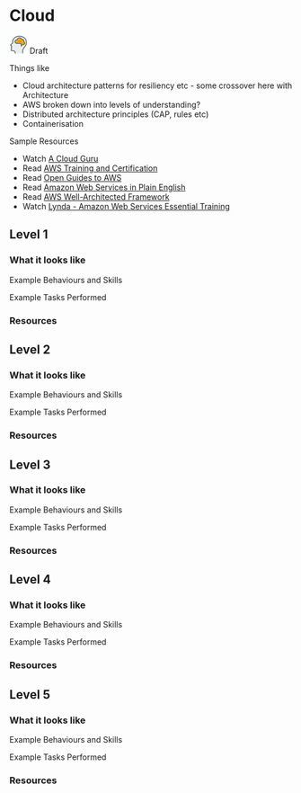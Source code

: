 # Cloud
![Draft](../Images/head-brains.png) Draft  

Things like
- Cloud architecture patterns for resiliency etc - some crossover here with Architecture
- AWS broken down into levels of understanding?
- Distributed architecture principles (CAP, rules etc)
- Containerisation

Sample Resources

- Watch [A Cloud Guru](https://acloud.guru/)
- Read [AWS Training and Certification](https://www.aws.training/)
- Read [Open Guides to AWS](https://github.com/open-guides/og-aws)
- Read [Amazon Web Services in Plain English](https://www.expeditedssl.com/aws-in-plain-english)
- Read [AWS Well-Architected Framework](https://d0.awsstatic.com/whitepapers/architecture/AWS_Well-Architected_Framework.pdf)
- Watch [Lynda - Amazon Web Services Essential Training](https://www.lynda.com/Amazon-Web-Services-tutorials/Welcome/569195/617940-4.html)

## Level 1

### What it looks like

Example Behaviours and Skills

Example Tasks Performed

### Resources

## Level 2

### What it looks like

Example Behaviours and Skills

Example Tasks Performed

### Resources

## Level 3

### What it looks like

Example Behaviours and Skills

Example Tasks Performed

### Resources

## Level 4

### What it looks like

Example Behaviours and Skills

Example Tasks Performed

### Resources

## Level 5

### What it looks like

Example Behaviours and Skills

Example Tasks Performed

### Resources